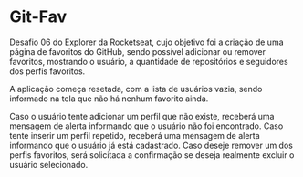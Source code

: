 # Git-Fav
Desafio 06 do Explorer da Rocketseat, cujo objetivo foi a criação de uma página de favoritos do GitHub, sendo possível adicionar ou remover favoritos, mostrando o usuário, a quantidade de repositórios e seguidores dos perfis favoritos.

A aplicação começa resetada, com a lista de usuários vazia, sendo informado na tela que não há nenhum favorito ainda.

Caso o usuário tente adicionar um perfil que não existe, receberá uma mensagem de alerta informando que o usuário não foi encontrado. Caso tente inserir um perfil repetido, receberá uma mensagem de alerta informando que o usuário já está cadastrado. Caso deseje remover um dos perfis favoritos, será solicitada a confirmação se deseja realmente excluir o usuário selecionado.
